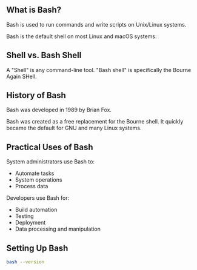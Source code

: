 
## What is Bash?

Bash is used to run commands and write scripts on Unix/Linux systems.

Bash is the default shell on most Linux and macOS systems.

## Shell vs. Bash Shell

A "Shell" is any command-line tool. "Bash shell" is specifically the Bourne Again SHell.

## History of Bash

Bash was developed in 1989 by Brian Fox.

Bash was created as a free replacement for the Bourne shell. It quickly became the default for GNU and many Linux systems.

## Practical Uses of Bash

System administrators use Bash to:

- Automate tasks
- System operations
- Process data

Developers use Bash for:

- Build automation
- Testing
- Deployment
- Data processing and manipulation

## Setting Up Bash
``` bash
bash --version
```

